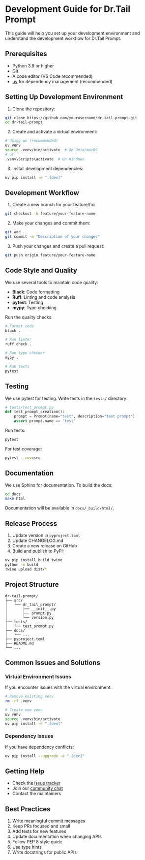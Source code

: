 # Development Guide for Dr.Tail Prompt

This guide will help you set up your development environment and understand the development workflow for Dr.Tail Prompt.

## Prerequisites

- Python 3.8 or higher
- Git
- A code editor (VS Code recommended)
- [uv](https://github.com/astral-sh/uv) for dependency management (recommended)

## Setting Up Development Environment

1. Clone the repository:
```bash
git clone https://github.com/yourusername/dr-tail-prompt.git
cd dr-tail-prompt
```

2. Create and activate a virtual environment:
```bash
# Using uv (recommended)
uv venv
source .venv/bin/activate  # On Unix/macOS
# or
.venv\Scripts\activate  # On Windows
```

3. Install development dependencies:
```bash
uv pip install -e ".[dev]"
```

## Development Workflow

1. Create a new branch for your feature/fix:
```bash
git checkout -b feature/your-feature-name
```

2. Make your changes and commit them:
```bash
git add .
git commit -m "Description of your changes"
```

3. Push your changes and create a pull request:
```bash
git push origin feature/your-feature-name
```

## Code Style and Quality

We use several tools to maintain code quality:

- **Black**: Code formatting
- **Ruff**: Linting and code analysis
- **pytest**: Testing
- **mypy**: Type checking

Run the quality checks:
```bash
# Format code
black .

# Run linter
ruff check .

# Run type checker
mypy .

# Run tests
pytest
```

## Testing

We use pytest for testing. Write tests in the `tests/` directory:

```python
# tests/test_prompt.py
def test_prompt_creation():
    prompt = Prompt(name="test", description="test prompt")
    assert prompt.name == "test"
```

Run tests:
```bash
pytest
```

For test coverage:
```bash
pytest --cov=src
```

## Documentation

We use Sphinx for documentation. To build the docs:

```bash
cd docs
make html
```

Documentation will be available in `docs/_build/html/`.

## Release Process

1. Update version in `pyproject.toml`
2. Update CHANGELOG.md
3. Create a new release on GitHub
4. Build and publish to PyPI:
```bash
uv pip install build twine
python -m build
twine upload dist/*
```

## Project Structure

```
dr-tail-prompt/
├── src/
│   └── dr_tail_prompt/
│       ├── __init__.py
│       ├── prompt.py
│       └── version.py
├── tests/
│   └── test_prompt.py
├── docs/
│   └── ...
├── pyproject.toml
├── README.md
└── ...
```

## Common Issues and Solutions

### Virtual Environment Issues

If you encounter issues with the virtual environment:
```bash
# Remove existing venv
rm -rf .venv

# Create new venv
uv venv
source .venv/bin/activate
uv pip install -e ".[dev]"
```

### Dependency Issues

If you have dependency conflicts:
```bash
uv pip install --upgrade -e ".[dev]"
```

## Getting Help

- Check the [issue tracker](https://github.com/yourusername/dr-tail-prompt/issues)
- Join our [community chat](https://github.com/yourusername/dr-tail-prompt/discussions)
- Contact the maintainers

## Best Practices

1. Write meaningful commit messages
2. Keep PRs focused and small
3. Add tests for new features
4. Update documentation when changing APIs
5. Follow PEP 8 style guide
6. Use type hints
7. Write docstrings for public APIs
